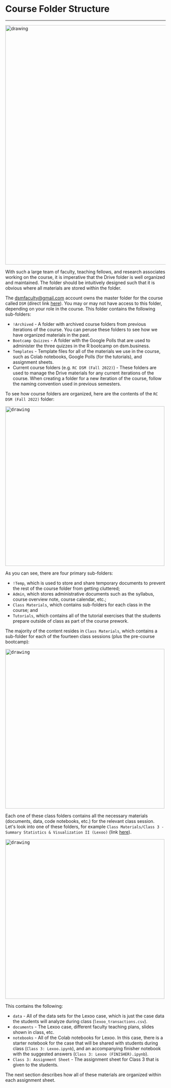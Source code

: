 # Course Folder Structure

---

<img src="\..\_media\folder_structure.png" alt="drawing" width="750"/>

With such a large team of faculty, teaching fellows, and research associates working on the course, it is imperative that the Drive folder is well organized and maintained. The folder should be intuitively designed such that it is obvious where all materials are stored within the folder. 

The dsmfaculty@gmail.com account owns the master folder for the course called `DSM` (direct link [here](https://drive.google.com/drive/folders/1cBOCc2-X58ySGGwkP85ArtoCfRuiAPar?usp=sharing)). You may or may not have access to this folder, depending on your role in the course. This folder contains the following sub-folders:

+ `!Archived` - A folder with archived course folders from previous iterations of the course. You can peruse these folders to see how we have organized materials in the past.
+ `Bootcamp Quizzes` - A folder with the Google Polls that are used to administer the three quizzes in the R bootcamp on dsm.business.  
+ `Templates` - Template files for all of the materials we use in the course, such as Colab notebooks, Google Polls (for the tutorials), and assignment sheets.
+ Current course folders (e.g. `RC DSM (Fall 2022)`) - These folders are used to manage the Drive materials for any current iterations of the course. When creating a folder for a new iteration of the course, follow the naming convention used in previous semesters.

To see how course folders are organized, here are the contents of the `RC DSM (Fall 2022)` folder:

<kbd>
<img src="\..\_media\folder.png" alt="drawing" width="500"/>
</kbd>

As you can see, there are four primary sub-folders: 
+ `!Temp`, which is used to store and share temporary documents to prevent the rest of the course folder from getting cluttered; 
+ `Admin`, which stores administrative documents such as the syllabus, course overview note, course calendar, etc.; 
+ `Class Materials`, which contains sub-folders for each class in the course; and 
+ `Tutorials`, which contains all of the tutorial exercises that the students prepare outside of class as part of the course prework. 

The majority of the content resides in `Class Materials`, which contains a sub-folder for each of the fourteen class sessions (plus the pre-course bootcamp):

<kbd>
<img src="\..\_media\class_materials.png" alt="drawing" width="500"/>
</kbd>

Each one of these class folders contains all the necessary materials (documents, data, code notebooks, etc.) for the relevant class session. Let's look into one of these folders, for example `Class Materials/Class 3 - Summary Statistics & Visualization II (Lexoo)` (link [here](https://drive.google.com/drive/folders/10ubhVgj13FVumKkdIQIsQwY7Lr3QRQF6?usp=sharing)). 

<kbd>
<img src="\..\_media\lexoo.png" alt="drawing" width="500"/>
</kbd>

This contains the following:
+ `data` - All of the data sets for the Lexoo case, which is just the case data the students will analyze during class (`lexoo_transactions.csv`).
+ `documents` - The Lexoo case, different faculty teaching plans, slides shown in class, etc. 
+ `notebooks` - All of the Colab notebooks for Lexoo. In this case, there is a starter notebook for the case that will be shared with students during class (`Class 3: Lexoo.ipynb`), and an accompanying finisher notebook with the suggested answers (`Class 3: Lexoo (FINISHER).ipynb`).
+ `Class 3: Assignment Sheet` - The assignment sheet for Class 3 that is given to the students. 

The next section describes how all of these materials are organized within each assignment sheet.

